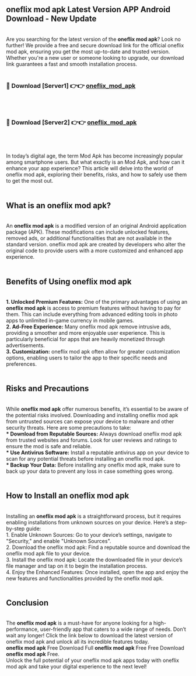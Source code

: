 ## oneflix mod apk Latest Version APP Android Download - New Update
<br>
Are you searching for the latest version of the <strong>oneflix mod apk</strong>? Look no further! We provide a free and secure download link for the official oneflix mod apk, ensuring you get the most up-to-date and trusted version. Whether you're a new user or someone looking to upgrade, our download link guarantees a fast and smooth installation process.
<br>
<br>
<h3>🔴 Download [Server1] 👉👉 <a href="https://modyolo.store/oneflix+mod+apk">oneflix_mod_apk</a></h3><br>
<br>
<h3>🔴 Download [Server2] 👉👉 <a href="https://modyolo.store/oneflix+mod+apk">oneflix_mod_apk</a></h3><br>
<br>
<br>
In today’s digital age, the term Mod Apk has become increasingly popular among smartphone users. But what exactly is an Mod Apk, and how can it enhance your app experience? This article will delve into the world of oneflix mod apk, exploring their benefits, risks, and how to safely use them to get the most out.
<br>
<br>
<h2>What is an oneflix mod apk?</h2>
<br>
An <strong>oneflix mod apk</strong> is a modified version of an original Android application package (APK). These modifications can include unlocked features, removed ads, or additional functionalities that are not available in the standard version. oneflix mod apk are created by developers who alter the original code to provide users with a more customized and enhanced app experience.
<br>
<br>
<h2>Benefits of Using oneflix mod apk</h2>
<br>
<strong> 1. Unlocked Premium Features:</strong> One of the primary advantages of using an <strong>oneflix mod apk</strong> is access to premium features without having to pay for them. This can include everything from advanced editing tools in photo apps to unlimited in-game currency in mobile games.
<br>
<strong> 2. Ad-Free Experience:</strong> Many oneflix mod apk remove intrusive ads, providing a smoother and more enjoyable user experience. This is particularly beneficial for apps that are heavily monetized through advertisements.
<br>
<strong> 3. Customization:</strong> oneflix mod apk often allow for greater customization options, enabling users to tailor the app to their specific needs and preferences.
<br>
<br>
<h2>Risks and Precautions</h2>
<br>
While <strong>oneflix mod apk</strong> offer numerous benefits, it’s essential to be aware of the potential risks involved. Downloading and installing oneflix mod apk from untrusted sources can expose your device to malware and other security threats. Here are some precautions to take:
<br>
<strong> * Download from Reputable Sources:</strong> Always download oneflix mod apk from trusted websites and forums. Look for user reviews and ratings to ensure the mod is safe and reliable.
<br>
<strong> * Use Antivirus Software:</strong> Install a reputable antivirus app on your device to scan for any potential threats before installing an oneflix mod apk.
<br>
<strong> * Backup Your Data:</strong> Before installing any oneflix mod apk, make sure to back up your data to prevent any loss in case something goes wrong.
<br>
<br>
<h2>How to Install an oneflix mod apk</h2>
<br>
Installing an <strong>oneflix mod apk</strong> is a straightforward process, but it requires enabling installations from unknown sources on your device. Here’s a step-by-step guide:
<br>
 1. Enable Unknown Sources: Go to your device’s settings, navigate to "Security," and enable "Unknown Sources".
<br>
 2. Download the oneflix mod apk: Find a reputable source and download the oneflix mod apk file to your device.
<br>
 3. Install the oneflix mod apk: Locate the downloaded file in your device’s file manager and tap on it to begin the installation process.
<br>
 4. Enjoy the Enhanced Features: Once installed, open the app and enjoy the new features and functionalities provided by the oneflix mod apk.
<br>
<br>
<h2><strong>Conclusion</strong></h2>
<br>
The <strong>oneflix mod apk</strong> is a must-have for anyone looking for a high-performance, user-friendly app that caters to a wide range of needs. Don’t wait any longer! Click the link below to download the latest version of oneflix mod apk and unlock all its incredible features today.
<br>
<strong>oneflix mod apk</strong> Free Download Full <strong>oneflix mod apk</strong> Free Free Download <strong>oneflix mod apk</strong> Free.
<br>
Unlock the full potential of your oneflix mod apk apps today with oneflix mod apk and take your digital experience to the next level!